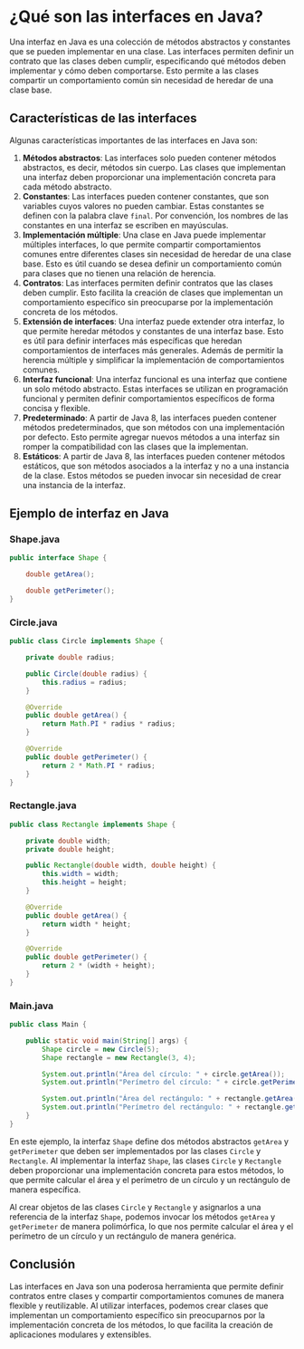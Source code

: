 # ¿Qué son las interfaces en Java?

Una interfaz en Java es una colección de métodos abstractos y constantes que se pueden implementar en una clase. Las
interfaces permiten definir un contrato que las clases deben cumplir, especificando qué métodos deben implementar y cómo
deben comportarse. Esto permite a las clases compartir un comportamiento común sin necesidad de heredar de una clase
base.

## Características de las interfaces

Algunas características importantes de las interfaces en Java son:

1. **Métodos abstractos**: Las interfaces solo pueden contener métodos abstractos, es decir, métodos sin cuerpo. Las
   clases que implementan una interfaz deben proporcionar una implementación concreta para cada método abstracto.
2. **Constantes**: Las interfaces pueden contener constantes, que son variables cuyos valores no pueden cambiar. Estas
   constantes se definen con la palabra clave `final`. Por convención, los nombres de las constantes en una interfaz se
   escriben en mayúsculas.
3. **Implementación múltiple**: Una clase en Java puede implementar múltiples interfaces, lo que permite compartir
   comportamientos comunes entre diferentes clases sin necesidad de heredar de una clase base. Esto es útil cuando se
   desea definir un comportamiento común para clases que no tienen una relación de herencia.
4. **Contratos**: Las interfaces permiten definir contratos que las clases deben cumplir. Esto facilita la creación de
   clases que implementan un comportamiento específico sin preocuparse por la implementación concreta de los métodos.
5. **Extensión de interfaces**: Una interfaz puede extender otra interfaz, lo que permite heredar métodos y constantes
   de una interfaz base. Esto es útil para definir interfaces más específicas que heredan comportamientos de interfaces
   más generales. Además de permitir la herencia múltiple y simplificar la implementación de comportamientos comunes.
6. **Interfaz funcional**: Una interfaz funcional es una interfaz que contiene un solo método abstracto. Estas
   interfaces se utilizan en programación funcional y permiten definir comportamientos específicos de forma concisa y
   flexible.
7. **Predeterminado**: A partir de Java 8, las interfaces pueden contener métodos predeterminados, que son métodos con
   una implementación por defecto. Esto permite agregar nuevos métodos a una interfaz sin romper la compatibilidad con
   las clases que la implementan.
8. **Estáticos**: A partir de Java 8, las interfaces pueden contener métodos estáticos, que son métodos asociados a la
   interfaz y no a una instancia de la clase. Estos métodos se pueden invocar sin necesidad de crear una instancia de la
   interfaz.

## Ejemplo de interfaz en Java

### Shape.java

```java
public interface Shape {

    double getArea();

    double getPerimeter();
}
```

### Circle.java

```java
public class Circle implements Shape {

    private double radius;

    public Circle(double radius) {
        this.radius = radius;
    }

    @Override
    public double getArea() {
        return Math.PI * radius * radius;
    }

    @Override
    public double getPerimeter() {
        return 2 * Math.PI * radius;
    }
}
```

### Rectangle.java

```java
public class Rectangle implements Shape {

    private double width;
    private double height;

    public Rectangle(double width, double height) {
        this.width = width;
        this.height = height;
    }

    @Override
    public double getArea() {
        return width * height;
    }

    @Override
    public double getPerimeter() {
        return 2 * (width + height);
    }
}
```

### Main.java

```java
public class Main {

    public static void main(String[] args) {
        Shape circle = new Circle(5);
        Shape rectangle = new Rectangle(3, 4);

        System.out.println("Área del círculo: " + circle.getArea());
        System.out.println("Perímetro del círculo: " + circle.getPerimeter());

        System.out.println("Área del rectángulo: " + rectangle.getArea());
        System.out.println("Perímetro del rectángulo: " + rectangle.getPerimeter());
    }
}
```

En este ejemplo, la interfaz `Shape` define dos métodos abstractos `getArea` y `getPerimeter` que deben ser
implementados por las clases `Circle` y `Rectangle`. Al implementar la interfaz `Shape`, las clases `Circle` y
`Rectangle` deben proporcionar una implementación concreta para estos métodos, lo que permite calcular el área y el
perímetro de un círculo y un rectángulo de manera específica.

Al crear objetos de las clases `Circle` y `Rectangle` y asignarlos a una referencia de la interfaz `Shape`, podemos
invocar los métodos `getArea` y `getPerimeter` de manera polimórfica, lo que nos permite calcular el área y el
perímetro de un círculo y un rectángulo de manera genérica.

## Conclusión

Las interfaces en Java son una poderosa herramienta que permite definir contratos entre clases y compartir
comportamientos comunes de manera flexible y reutilizable. Al utilizar interfaces, podemos crear clases que implementan
un comportamiento específico sin preocuparnos por la implementación concreta de los métodos, lo que facilita la
creación de aplicaciones modulares y extensibles.